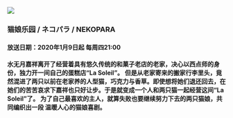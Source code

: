 ![](http://puep.qpic.cn/coral/Q3auHgzwzM4fgQ41VTF2rN0OqkVzKoyzia5VF1gthR59FOLjhYbx61g/0.jpg)

### 猫娘乐园 / ネコパラ / NEKOPARA

#### 放送日期：2020年1月9日起 每周四21:00

#### 水无月嘉祥离开了经营着具有悠久传统的和菓子老店的老家，决心以西点师的身份，独力开一间自己的蛋糕店“La Soleil”。 但是从老家寄来的搬家行李里头，竟然混进了两只以前在老家养的人型猫，巧克力与香草。即使想将她们退还回去，在她们的苦苦哀求下嘉祥也只好让步。于是就变成一个人和两只猫一起经营这间“La Soleil”了。 为了自己最喜欢的主人，就算失败也要继续努力下去的两只猫娘，共同编织出一段 温暖人心的猫娘喜剧。
